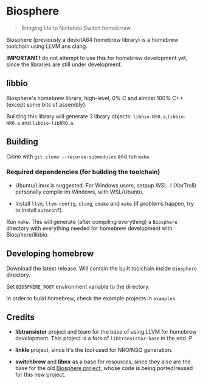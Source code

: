 # Biosphere

> Bringing life to Nintendo Switch homebrrew

Biosphere (previously a devkitA64 homebrew library) is a homebrew toolchain using LLVM ans clang.

**IMPORTANT!** do not attempt to use this for homebrew development yet, since the libraries are still under development.

## libbio

Biosphere's homebrew library, high-level, 0% C and almost 100% C++ (except some bits of assembly).

Building this library will generate 3 library objects: `libbio-NSO.a`,`libbio-NRO.a` and `libbio-libNRO.a`.

## Building

Clone with `git clone --recurse-submodules` and run `make`.

### Required dependencies (for building the toolchain)

- Ubuntu/Linux is suggested. For Windows users, setpup WSL.  I (XorTroll) personally compile im Windows, with WSL/Ubuntu.

- Install `llvm`, `llvm-config`, `clang`, `cmake` and `make` (if problems happen, try to install `autoconf`).

Run `make`. This will generate (after compiling everything) a `Biosphere` directory with everything needed for homebrew development with Biosphere/libbio.

## Developing homebrew

Download the latest release. Will contain the built toolchain inside `Biosphere` directory.

Set `BIOSPHERE_ROOT` environment variable to the directory.

In order to build homebrew, check the example projects in `examples`.

## Credits

- **libtransistor** project and team for the base of using LLVM for homebrew development. This project is a fork of `libtransistor-base` in the end :P

- **linkle** project, since it's the tool used for NRO/NSO generation.

- **switchbrew** and **libnx** as a base for resources, since they also are the base for the old [Biosphere project](https://github.com/XorTroll/Biosphere-old), whose code is being ported/reused for this new project.